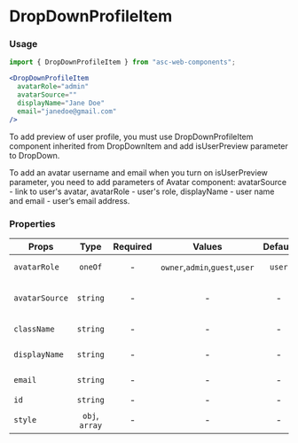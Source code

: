 # DropDownProfileItem

### Usage

```js
import { DropDownProfileItem } from "asc-web-components";
```

```jsx
<DropDownProfileItem
  avatarRole="admin"
  avatarSource=""
  displayName="Jane Doe"
  email="janedoe@gmail.com"
/>
```

To add preview of user profile, you must use DropDownProfileItem component inherited from DropDownItem and add isUserPreview parameter to DropDown.

To add an avatar username and email when you turn on isUserPreview parameter, you need to add parameters of Avatar component: avatarSource - link to user's avatar, avatarRole - user's role, displayName - user name and email - user’s email address.

### Properties

| Props          |      Type      | Required |             Values             | Default | Description            |
| -------------- | :------------: | :------: | :----------------------------: | :-----: | ---------------------- |
| `avatarRole`   |    `oneOf`     |    -     | `owner`,`admin`,`guest`,`user` | `user`  | Adds a user role table |
| `avatarSource` |    `string`    |    -     |               -                |    -    | Avatar image source    |
| `className`    |    `string`    |    -     |               -                |    -    | Accepts class          |
| `displayName`  |    `string`    |    -     |               -                |    -    | User name for display  |
| `email`        |    `string`    |    -     |               -                |    -    | User email for display |
| `id`           |    `string`    |    -     |               -                |    -    | Accepts id             |
| `style`        | `obj`, `array` |    -     |               -                |    -    | Accepts css style      |
